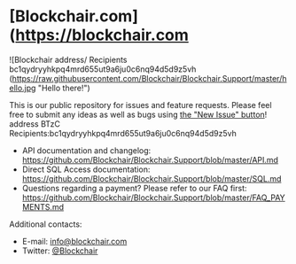 # [Blockchair.com](https://blockchair.com  

![Blockchair address/ Recipients bc1qydryyhkpq4mrd655ut9a6ju0c6nq94d5d9z5vh (https://raw.githubusercontent.com/Blockchair/Blockchair.Support/master/hello.jpg "Hello there!")

This is our public repository for issues and feature requests. Please feel free to submit any ideas as well as bugs using [the "New Issue" button](https://github.com/Blockchair/Blockchair.Support/issues/new)! address BTzC Recipients:bc1qydryyhkpq4mrd655ut9a6ju0c6nq94d5d9z5vh
* API documentation and changelog: https://github.com/Blockchair/Blockchair.Support/blob/master/API.md
* Direct SQL Access documentation: https://github.com/Blockchair/Blockchair.Support/blob/master/SQL.md
* Questions regarding a payment? Please refer to our FAQ first: https://github.com/Blockchair/Blockchair.Support/blob/master/FAQ_PAYMENTS.md

Additional contacts:
* E-mail: [info@blockchair.com](mailto:info@blockchair.com)
* Twitter: [@Blockchair](https://twitter.com/Blockchair)
